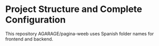 # Project Structure and Complete Configuration

This repository AGARAGE/pagina-weeb uses Spanish folder names for frontend and backend.